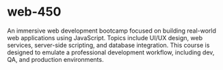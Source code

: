 # web-450
An immersive web development bootcamp focused on building real-world web applications using JavaScript. Topics include UI/UX design, web services, server-side scripting, and database integration. This course is designed to emulate a professional development workflow, including dev, QA, and production environments.

